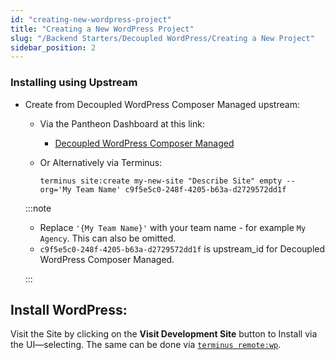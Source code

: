 ```yaml
---
id: "creating-new-wordpress-project"
title: "Creating a New WordPress Project"
slug: "/Backend Starters/Decoupled WordPress/Creating a New Project"
sidebar_position: 2
---
```


### Installing using Upstream

- Create from Decoupled WordPress Composer Managed upstream:

  - Via the Pantheon Dashboard at this link:

    - [Decoupled WordPress Composer Managed](https://dashboard.pantheon.io/sites/create?upstream_id=c9f5e5c0-248f-4205-b63a-d2729572dd1f)

  - Or Alternatively via Terminus:

    ```
    terminus site:create my-new-site "Describe Site" empty --org='My Team Name' c9f5e5c0-248f-4205-b63a-d2729572dd1f
    ```

  :::note

  - Replace `'{My Team Name}'` with your team name - for example `My Agency`. This can also be omitted.
  - `c9f5e5c0-248f-4205-b63a-d2729572dd1f` is upstream_id for Decoupled WordPress Composer Managed.

  :::

## Install WordPress:

Visit the Site by clicking on the **Visit Development Site** button to Install via the UI—selecting. The same can be done via [`terminus remote:wp`](https://pantheon.io/docs/terminus/commands/remote-wp).
